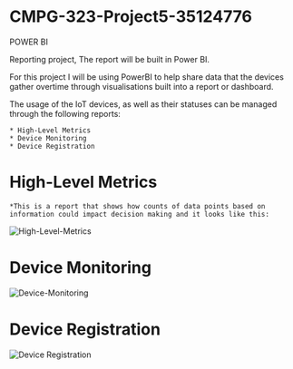 # CMPG-323-Project5-35124776

POWER BI

Reporting project, The report will be built in Power BI.

For this project I will be using PowerBI to help share data that the devices gather overtime through visualisations built into a report or dashboard.

The usage of the IoT devices, as well as their statuses can be managed through the following reports:

    * High-Level Metrics
    * Device Monitoring 
    * Device Registration

# High-Level Metrics

    *This is a report that shows how counts of data points based on information could impact decision making and it looks like this:
    
![High-Level-Metrics](https://user-images.githubusercontent.com/90704811/200970637-8fc8e80c-3a36-458a-99a3-6cbfc654e07d.png)

# Device Monitoring

![Device-Monitoring](https://user-images.githubusercontent.com/90704811/200970890-9a5d100e-c7ff-4c63-8d39-6dbd7cf9ac81.png)

# Device Registration

![Device Registration](https://user-images.githubusercontent.com/90704811/200971159-01352232-cf17-48c7-883d-02743bf1c1bb.png)
